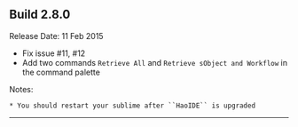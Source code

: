 Build 2.8.0
-----------
Release Date: 11 Feb 2015

* Fix issue #11, #12
* Add two commands ``Retrieve All`` and ``Retrieve sObject and Workflow`` in the command palette

Notes:

    * You should restart your sublime after ``HaoIDE`` is upgraded
-----------